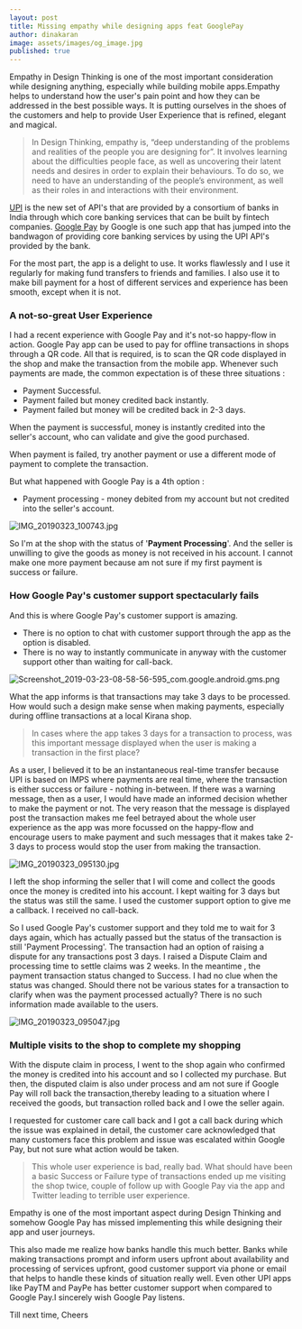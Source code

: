 ```yaml
---
layout: post
title: Missing empathy while designing apps feat GooglePay
author: dinakaran
image: assets/images/og_image.jpg
published: true
---
```

Empathy in Design Thinking is one of the most important consideration while designing anything, especially while building mobile apps.Empathy helps to understand how the user's pain point and how they can be addressed in the best possible ways. It is putting ourselves in the shoes of the customers and help to provide User Experience that is refined, elegant and magical.

> In Design Thinking, empathy is, “deep understanding of the problems and realities of the people you are designing for”. It involves learning about the difficulties people face, as well as uncovering their latent needs and desires in order to explain their behaviours. To do so, we need to have an understanding of the people’s environment, as well as their roles in and interactions with their environment.


[UPI](https://www.npci.org.in/product-overview/upi-product-overview) is the new set of API's that are provided by a consortium of banks in India through which core banking services that can be built by fintech companies. [Google Pay](https://pay.google.com/intl/en_in/about/) by Google is one such app that has jumped into the bandwagon of providing core banking services by using the UPI API's provided by the bank.

For the most part, the app is a delight to use. It works flawlessly and I use it regularly for making fund transfers to friends and families. I also use it to make bill payment for a host of different services and experience has been smooth, except when it is not.

### A not-so-great User Experience 

I had a recent experience with Google Pay and it's not-so happy-flow in action. Google Pay app can be used to pay for offline transactions in shops through a QR code. All that is required, is to scan the QR code displayed in the shop and make the transaction from the mobile app. Whenever such payments are made, the common expectation is of these three situations :

- Payment Successful. 
- Payment failed but money credited back instantly. 
- Payment failed but money will be credited back in 2-3 days.


When the payment is successful, money is instantly credited into the seller's account, who can validate and give the good purchased.

When payment is failed, try another payment or use a different mode of payment to complete the transaction. 

But what happened with Google Pay is a 4th option :

- Payment processing - money debited from my account but not credited into the seller's account.

![IMG_20190323_100743.jpg]({{site.baseurl}}/assets/images/IMG_20190323_100743.jpg)


So I'm at the shop with the status of '**Payment Processing**'. And the seller is unwilling to give the goods as money is not received in his account. I cannot make one more payment because am not sure if my first payment is success or failure.

### How Google Pay's customer support spectacularly fails

And this is where Google Pay's customer support is amazing. 

- There is no option to chat with customer support through the app as the option is disabled.
- There is no way to instantly communicate in anyway with the customer support other than waiting for call-back.

![Screenshot_2019-03-23-08-58-56-595_com.google.android.gms.png]({{site.baseurl}}/assets/images/Screenshot_2019-03-23-08-58-56-595_com.google.android.gms.png)


What the app informs is that transactions may take 3 days to be processed. How would such a design make sense when making payments, especially during offline transactions at a local Kirana shop.

> In cases where the app takes 3 days for a transaction to process, was this important message displayed when the user is making a transaction in the first place?

As a user, I believed it to be an instantaneous real-time transfer because UPI is based on IMPS where payments are real time, where the transaction is either success or failure - nothing in-between. If there was a warning message, then as a user, I would have made an informed decision whether to make the payment or not. The very reason that the message is displayed post the transaction makes me feel betrayed about the whole user experience as the app was more focussed on the happy-flow and encourage users to make payment and such messages that it makes take 2-3 days to process would stop the user from making the transaction.

![IMG_20190323_095130.jpg]({{site.baseurl}}/assets/images/IMG_20190323_095130.jpg)


I left the shop informing the seller that I will come and collect the goods once the money is credited into his account. I kept waiting for 3 days but the status was still the same. I used the customer support option to give me a callback. I received no call-back.

So I used Google Pay's customer support and they told me to wait for 3 days again, which has actually passed but the status of the transaction is still 'Payment Processing'. The transaction had an option of raising a dispute for any transactions post 3 days. I raised a Dispute Claim and processing time to settle claims was 2 weeks. In the meantime , the payment transaction status changed to Success. I had no clue when the status was changed. Should there not be various states for a transaction to clarify when was the payment processed actually? There is no such information made available to the users.

![IMG_20190323_095047.jpg]({{site.baseurl}}/assets/images/IMG_20190323_095047.jpg)


### Multiple visits to the shop to complete my shopping

With the dispute claim in  process, I went to the shop again who confirmed the money is credited into his account and so I collected my purchase. But then, the disputed claim is also under process and am not sure if Google Pay will roll back the transaction,thereby leading to a situation where I received the goods, but transaction rolled back and I owe the seller again.

I requested for customer care call back and I got a call back during which the issue was explained in detail, the customer care acknowledged that many customers face this problem and issue was escalated within Google Pay, but not sure what action would be taken.
> This whole user experience is bad, really bad. What should have been a basic Success or Failure type of transactions ended up me visiting the shop twice, couple of follow up with Google Pay via the app and Twitter leading to terrible user experience.

Empathy is one of the most important aspect during Design Thinking and somehow Google Pay has missed implementing this while designing their app and user journeys. 

This also made me realize how banks handle this much better. Banks while making transactions prompt and inform users upfront about availability and processing of services upfront, good customer support via phone or email that helps to handle these kinds of situation really well. Even other UPI apps like PayTM and PayPe has better customer support when compared to Google Pay.I sincerely wish Google Pay listens.

Till next time, Cheers
